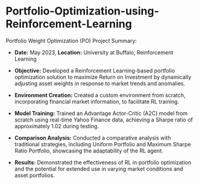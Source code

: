 # Portfolio-Optimization-using-Reinforcement-Learning

Portfolio Weight Optimization (PO) Project Summary:

- **Date:** May 2023, **Location:** University at Buffalo, Reinforcement Learning
- **Objective:** Developed a Reinforcement Learning-based portfolio optimization solution to maximize Return on Investment by dynamically adjusting asset weights in response to market trends and anomalies.

- **Environment Creation:** Created a custom environment from scratch, incorporating financial market information, to facilitate RL training.

- **Model Training:** Trained an Advantage Actor-Critic (A2C) model from scratch using real-time Yahoo Finance data, achieving a Sharpe ratio of approximately 1.02 during testing.

- **Comparison Analysis:** Conducted a comparative analysis with traditional strategies, including Uniform Portfolio and Maximum Sharpe Ratio Portfolio, showcasing the adaptability of the RL agent.

- **Results:** Demonstrated the effectiveness of RL in portfolio optimization and the potential for extended use in varying market conditions and asset portfolios.

